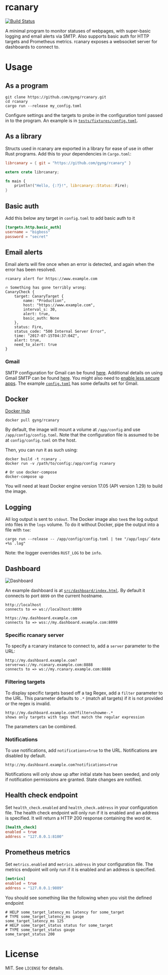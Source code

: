 # rcanary

[![Build Status](https://travis-ci.org/gyng/rcanary.svg?branch=master)](https://travis-ci.org/gyng/rcanary)

A minimal program to monitor statuses of webpages, with super-basic logging and email alerts via SMTP. Also supports basic auth for HTTP targets and Prometheus metrics. rcanary exposes a websocket server for dashboards to connect to.

# Usage

## As a program

    git clone https://github.com/gyng/rcanary.git
    cd rcanary
    cargo run --release my_config.toml

Configure settings and the targets to probe in the configuration toml passed in to the program. An example is in [`tests/fixtures/config.toml`](tests/fixtures/config.toml).

## As a library

Structs used in rcanary are exported in a library for ease of use in other Rust programs. Add this to your dependencies in `Cargo.toml`:

```toml
librcanary = { git = "https://github.com/gyng/rcanary" }
```

```rust
extern crate librcanary;

fn main {
    println!("Hello, {:?}!", librcanary::Status::Fire);
}
```

## Basic auth

Add this below any target in `config.toml` to add basic auth to it

```toml
[targets.http.basic_auth]
username = "bigboss"
password = "secret"
```

## Email alerts

Email alerts will fire once when an error is detected, and again when the error has been resolved.

```
rcanary alert for https://www.example.com

🔥 Something has gone terribly wrong:
CanaryCheck {
    target: CanaryTarget {
        name: "Production",
        host: "https://www.example.com",
        interval_s: 30,
        alert: true,
        basic_auth: None
    },
    status: Fire,
    status_code: "500 Internal Server Error",
    time: "2017-07-15T04:37:04Z",
    alert: true,
    need_to_alert: true
}
```

### Gmail
SMTP configuration for Gmail can be found [here](https://support.google.com/a/answer/176600). Additional details on using Gmail SMTP can be found [here](https://www.digitalocean.com/community/tutorials/how-to-use-google-s-smtp-server). You might also need to [enable less secure apps](https://support.google.com/accounts/answer/6010255?hl=en). The example [`config.toml`](tests/fixtures/config.toml) has some defaults set for Gmail.

## Docker

[Docker Hub](https://hub.docker.com/r/gyng/rcanary/)

```
docker pull gyng/rcanary
```

By default, the image will mount a volume at `/app/config` and use `/app/config/config.toml`. Note that the configuration file is assumed to be at `config/config.toml` on the host.

Then, you can run it as such using:

    docker build -t rcanary .
    docker run -v /path/to/config:/app/config rcanary

    # Or use docker-compose
    docker-compose up

You will need at least Docker engine version 17.05 (API version 1.29) to build the image.

## Logging

All log output is sent to `stdout`. The Docker image also `tee`s the log output into files in the `logs` volume. To do it without Docker, pipe the output into a file with `tee`:

    cargo run --release -- /app/config/config.toml | tee "/app/logs/`date +%s`.log"

Note: the logger overrides `RUST_LOG` to be `info`.

## Dashboard

![Dashboard](dashboard.png)

An example dashboard is at [`src/dashboard/index.html`](src/dashboard/index.html). By default it connects to port `8099` on the current hostname.

    http://localhost
    connects to => ws://localhost:8099

    https://my.dashboard.example.com
    connects to => wss://my.dashboard.example.com:8099

### Specific rcanary server

To specify a rcanary instance to connect to, add a `server` parameter to the URL:

    http://my.dashboard.example.com?server=ws://my.rcanary.example.com:8888
    connects to => ws://my.rcanary.example.com:8888

### Filtering targets

To display specific targets based off a tag Regex, add a `filter` parameter to the URL. This parameter defaults to `.*` (match all targets) if it is not provided or the regex is invalid.

    http://my.dashboard.example.com?filter=showme-.*
    shows only targets with tags that match the regular expression

The parameters can be combined.

### Notifications

To use notifications, add `notifications=true` to the URL. Notifications are disabled by default.

    http://my.dashboard.example.com?notifications=true

Notifications will only show up after initial state has been seeded, and only if notification permissions are granted. State changes are notified.

## Health check endpoint

Set `health_check.enabled` and `health_check.address` in your configuration file. The health check endpoint will only run if it is enabled and an address is specified. It will return a HTTP 200 response containing the word `OK`.

```toml
[health_check]
enabled = true
address = "127.0.0.1:8100"
```

## Prometheus metrics

Set `metrics.enabled` and `metrics.address` in your configuration file. The metrics endpoint will only run if it is enabled and an address is specified.

```toml
[metrics]
enabled = true
address = "127.0.0.1:9809"
```

You should see something like the following when you visit the defined endpoint

```
# HELP some_target_latency_ms latency for some_target
# TYPE some_target_latency_ms gauge
some_target_latency_ms 125
# HELP some_target_status status for some_target
# TYPE some_target_status gauge
some_target_status 200
```

# License

MIT. See `LICENSE` for details.
